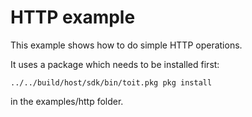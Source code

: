 # HTTP example

This example shows how to do simple HTTP operations.

It uses a package which needs to be installed first:

```
../../build/host/sdk/bin/toit.pkg pkg install
```

in the examples/http folder.
